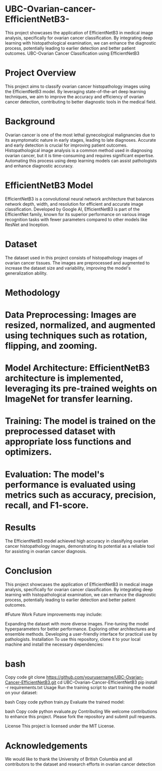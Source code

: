 # UBC-Ovarian-cancer-EfficientNetB3-
This project showcases the application of EfficientNetB3 in medical image analysis, specifically for ovarian cancer classification. By integrating deep learning with histopathological examination, we can enhance the diagnostic process, potentially leading to earlier detection and better patient outcomes.
UBC-Ovarian Cancer Classification using EfficientNetB3
# Project Overview
This project aims to classify ovarian cancer histopathology images using the EfficientNetB3 model. By leveraging state-of-the-art deep learning techniques, we aim to improve the accuracy and efficiency of ovarian cancer detection, contributing to better diagnostic tools in the medical field.

# Background
Ovarian cancer is one of the most lethal gynecological malignancies due to its asymptomatic nature in early stages, leading to late diagnoses. Accurate and early detection is crucial for improving patient outcomes. Histopathological image analysis is a common method used in diagnosing ovarian cancer, but it is time-consuming and requires significant expertise. Automating this process using deep learning models can assist pathologists and enhance diagnostic accuracy.

# EfficientNetB3 Model
EfficientNetB3 is a convolutional neural network architecture that balances network depth, width, and resolution for efficient and accurate image classification. Developed by Google AI, EfficientNetB3 is part of the EfficientNet family, known for its superior performance on various image recognition tasks with fewer parameters compared to other models like ResNet and Inception.

# Dataset
The dataset used in this project consists of histopathology images of ovarian cancer tissues. The images are preprocessed and augmented to increase the dataset size and variability, improving the model's generalization ability.

# Methodology
# Data Preprocessing: Images are resized, normalized, and augmented using techniques such as rotation, flipping, and zooming.
# Model Architecture: EfficientNetB3 architecture is implemented, leveraging its pre-trained weights on ImageNet for transfer learning.
# Training: The model is trained on the preprocessed dataset with appropriate loss functions and optimizers.
# Evaluation: The model's performance is evaluated using metrics such as accuracy, precision, recall, and F1-score.
# Results
The EfficientNetB3 model achieved high accuracy in classifying ovarian cancer histopathology images, demonstrating its potential as a reliable tool for assisting in ovarian cancer diagnosis.

# Conclusion
This project showcases the application of EfficientNetB3 in medical image analysis, specifically for ovarian cancer classification. By integrating deep learning with histopathological examination, we can enhance the diagnostic process, potentially leading to earlier detection and better patient outcomes.

#Future Work
Future improvements may include:

Expanding the dataset with more diverse images.
Fine-tuning the model hyperparameters for better performance.
Exploring other architectures and ensemble methods.
Developing a user-friendly interface for practical use by pathologists.
Installation
To use this repository, clone it to your local machine and install the necessary dependencies:

# bash
Copy code
git clone https://github.com/yourusername/UBC-Ovarian-Cancer-EfficientNetB3.git
cd UBC-Ovarian-Cancer-EfficientNetB3
pip install -r requirements.txt
Usage
Run the training script to start training the model on your dataset:

bash
Copy code
python train.py
Evaluate the trained model:

bash
Copy code
python evaluate.py
Contributing
We welcome contributions to enhance this project. Please fork the repository and submit pull requests.

License
This project is licensed under the MIT License.

# Acknowledgements
We would like to thank the University of British Columbia and all contributors to the dataset and research efforts in ovarian cancer detection
